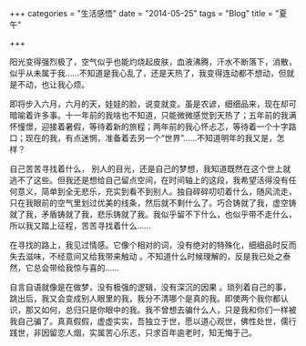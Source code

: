 +++
categories = "生活感悟"
date = "2014-05-25"
tags = "Blog"
title = "夏午"

+++

阳光变得强烈极了，空气似乎也能灼烧起皮肤，血液沸腾，汗水不断落下，消散，似乎从未属于我……不知道是我心乱了，还是天热了，我变得连动都不想动，但就是不动，也让我心烦。
<!--more-->

即将步入六月，六月的天，娃娃的脸，说变就变。虽是农谚，细细品来，现在却可暗喻着许多事。十一年前的我啥也不知道，只能微微感觉到天热了；五年前的我满怀憧憬，迎接着暑假，等待着新的旅程；两年前的我心怀忐忑，等待着一个十字路口；现在的我，有点迷惘，准备着去另一个“世界”……不知道明年的我又是，怎样？

自己苦苦寻找着什么， 别人的目光，还是自己的梦想，我知道既然在这个世上就逃不了这些。但我还是想给自己留点空间，在时间轴上的这段，我希望活得没有任何意义，简单到全无悲乐，充实到看不到别人。独自碎碎叨叨着什么，随风流走，只在我眼前的空气里划过优美的线条，然后就不剩什么了。巧合铸就了我，虚空铸就了我，矛盾铸就了我，悲乐铸就了我。我似乎留不下什么，也似乎带不走什么，所以我又踏上征程，苦苦寻找着什么……

在寻找的路上，我见过情感。它像个相对的词，没有绝对的特殊化，细细品时反而失去滋味，不经意间又给我带来触动 。不知道什么时候理解的，反是我已处之泰然，它总会带给我惊与喜的……

自言自语就像是在做梦，没有极强的逻辑，没有深沉的因果 。琐列着自己的事，跳出后，我又会变成别人眼里的我，我分不清哪个是真的我。即使两个我你都认识，那又如何，总归只是你眼中的我。我不曾想去骗什么人，只是我和你们一样被我自己骗了。真真假假，虚虚实实，吾独立于世，愿以道心观世，佛性处世，儒行践世，非因留恋人烟，实属苦心乐志，只求百年逾老时，知无悔于己。
